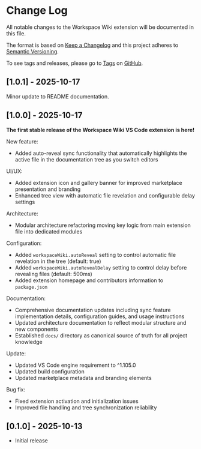 # Change Log

All notable changes to the Workspace Wiki extension will be documented in this file.

The format is based on [Keep a Changelog](http://keepachangelog.com/) and this project adheres to [Semantic Versioning](http://semver.org/).

To see tags and releases, please go to [Tags](https://github.com/AlexJSully/workspace-wiki/tags) on [GitHub](https://github.com/AlexJSully/workspace-wiki).

## [1.0.1] - 2025-10-17

Minor update to README documentation.

## [1.0.0] - 2025-10-17

**The first stable release of the Workspace Wiki VS Code extension is here!**

New feature:

- Added auto-reveal sync functionality that automatically highlights the active file in the documentation tree as you switch editors

UI/UX:

- Added extension icon and gallery banner for improved marketplace presentation and branding
- Enhanced tree view with automatic file revelation and configurable delay settings

Architecture:

- Modular architecture refactoring moving key logic from main extension file into dedicated modules

Configuration:

- Added `workspaceWiki.autoReveal` setting to control automatic file revelation in the tree (default: true)
- Added `workspaceWiki.autoRevealDelay` setting to control delay before revealing files (default: 500ms)
- Added extension homepage and contributors information to `package.json`

Documentation:

- Comprehensive documentation updates including sync feature implementation details, configuration guides, and usage instructions
- Updated architecture documentation to reflect modular structure and new components
- Established `docs/` directory as canonical source of truth for all project knowledge

Update:

- Updated VS Code engine requirement to ^1.105.0
- Updated build configuration
- Updated marketplace metadata and branding elements

Bug fix:

- Fixed extension activation and initialization issues
- Improved file handling and tree synchronization reliability

## [0.1.0] - 2025-10-13

- Initial release
